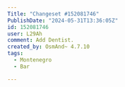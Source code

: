 ```yaml
---
Title: "Changeset #152081746"
PublishDate: "2024-05-31T13:36:05Z"
id: 152081746
user: L29Ah
comment: Add Dentist.
created_by: OsmAnd~ 4.7.10
tags:
  - Montenegro
  - Bar

---
```

